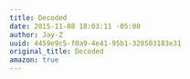 ```yaml
---
title: Decoded
date: 2015-11-08 18:03:11 -05:00
author: Jay-Z
uuid: 4459e9c5-f0a9-4e41-95b1-328503183e31
original_title: Decoded
amazon: true
---
```


